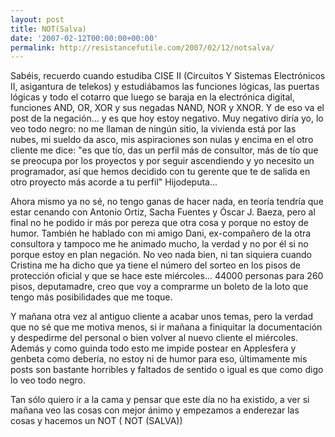 ```yaml
---
layout: post
title: NOT(Salva)
date: '2007-02-12T00:00:00+00:00'
permalink: http://resistancefutile.com/2007/02/12/notsalva/
---
```

Sabéis, recuerdo cuando estudiba CISE II (Circuitos Y Sistemas Electrónicos II, asigantura de telekos) y estudiábamos las funciones lógicas, las puertas lógicas y todo el cotarro que luego se baraja en la electrónica digital, funciones AND, OR,  XOR y sus negadas NAND, NOR y XNOR. Y de eso va el post de la negación... y es que hoy estoy negativo. Muy negativo diría yo, lo veo todo negro: no me llaman de ningún sitio, la vivienda está por las nubes, mi sueldo da asco, mis aspiraciones son nulas y encima en el otro cliente me dice: "es que tío, das un perfil más de consultor, más de tío que se preocupa por los proyectos y por seguir ascendiendo y yo necesito un programador, así que hemos decidido con tu gerente que te de salida en otro proyecto más acorde a tu perfil" Hijodeputa... 

Ahora mismo ya no sé, no tengo ganas de hacer nada, en teoría tendría que estar cenando con Antonio Ortiz, Sacha Fuentes y Óscar J. Baeza, pero al final no he podido ir más por pereza que otra cosa y porque no estoy de humor. También he hablado con mi amigo Dani, ex-compañero de la otra consultora y tampoco me he animado mucho, la verdad y no por él si no porque estoy en plan negación. No veo nada bien, ni tan siquiera cuando Cristina me ha dicho que ya tiene el número del sorteo en los pisos de protección oficial y que se hace este miércoles... 44000 personas para 260 pisos, deputamadre, creo que voy a comprarme un boleto de la loto que tengo más posibilidades que me toque.

Y mañana otra vez al antiguo cliente a acabar unos temas, pero la verdad que no sé que me motiva menos, si ir mañana a finiquitar la documentación y despedirme del personal o bien volver al nuevo cliente el miércoles. Además y como guinda todo esto me impide postear en Applesfera y genbeta como debería, no estoy ni de humor para eso, últimamente mis posts son bastante horribles y faltados de sentido o igual es que como digo lo veo todo negro.

Tan sólo quiero ir a la cama y pensar que este día no ha existido, a ver si mañana veo las cosas con mejor ánimo y empezamos a enderezar las cosas y hacemos un
 NOT ( NOT (SALVA))
